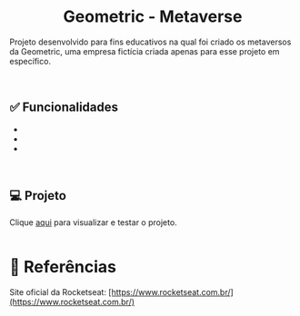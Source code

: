 <h1 align="center">Geometric - Metaverse</h1>

<p>Projeto desenvolvido para fins educativos na qual foi criado os metaversos da Geometric, uma empresa fictícia criada apenas para esse projeto em específico.</p><br>

<h2>✅ Funcionalidades</h2>
<ul>
  <li></li>
  <li></li>
  <li></li>
</ul><br>

<h2>💻 Projeto</h2>

<p>Clique <a href="">aqui</a> para visualizar e testar o projeto.</p

<img src=""></img><br>

### 

<h1>🔗 Referências</h1>
<p>Site oficial da Rocketseat: <a href="[https://www.rocketseat.com.br/](https://www.rocketseat.com.br/)"</a>[https://www.rocketseat.com.br/](https://www.rocketseat.com.br/)</p>
